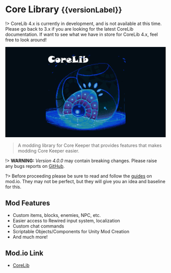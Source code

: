 ﻿# Core Library <small>{{versionLabel}}</small>
!> CoreLib 4.x is currently in development, and is not available at this time. Please go back to 3.x if you are looking for the latest CoreLib documentation.
If want to see what we have in store for CoreLib 4.x, feel free to look around!

![CoreLib](pics/corelib-bg.png)

> A modding library for Core Keeper that provides features that makes modding Core Keeper easier.

!> **WARNING:** _Version 4.0.0_ may contain breaking changes. Please raise any bugs reports on [GitHub](https://github.com/CoreKeeperMods/CoreLib/issues).

?> Before proceeding please be sure to read and follow the [guides](https://mod.io/g/corekeeper/r) on mod.io. They may not be perfect, but they will give you an idea and baseline for this.

## Mod Features
- Custom items, blocks, enemies, NPC, etc.
- Easier access to Rewired input system, localization
- Custom chat commands
- Scriptable Objects/Components for Unity Mod Creation
- And much more!

## Mod.io Link
- [CoreLib](https://mod.io/g/corekeeper/m/core-lib ':class=specialLink')
